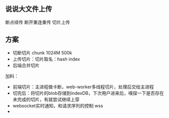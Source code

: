 ## 说说大文件上传

断点续传
断开重连重传
切片上传

## 方案
- 切断切片 chunk 1024M  500k
- 上传切片：切片取名：hash index
- 后端合并切片

加料：
- 前端切片：主进程做卡断，web-worker多线程切片，处理后交给主进程
- 切完后：将切片的blob存储到indexDB，下次用户进来后，嗅探一下是否存在未完成的切片，有就尝试继续上穿
- websocket实时通知，和请求序列的控制 wss
- 